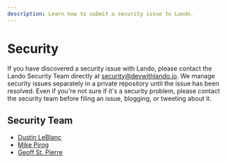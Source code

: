 ```yaml
---
description: Learn how to submit a security issue to Lando.
---
```


# Security

If you have discovered a security issue with Lando, please contact the Lando Security Team directly at
[security@devwithlando.io](mailto:security@devwithlando.io). We manage security issues separately in a private repository until the issue has been resolved.
Even if you're not sure if it's a security problem, please contact the security team before filing an issue, blogging, or
tweeting about it.

## Security Team

* [Dustin LeBlanc](https://github.com/dustinleblanc)
* [Mike Pirog](https://github.com/pirog)
* [Geoff St. Pierre](https://github.com/serundeputy)
